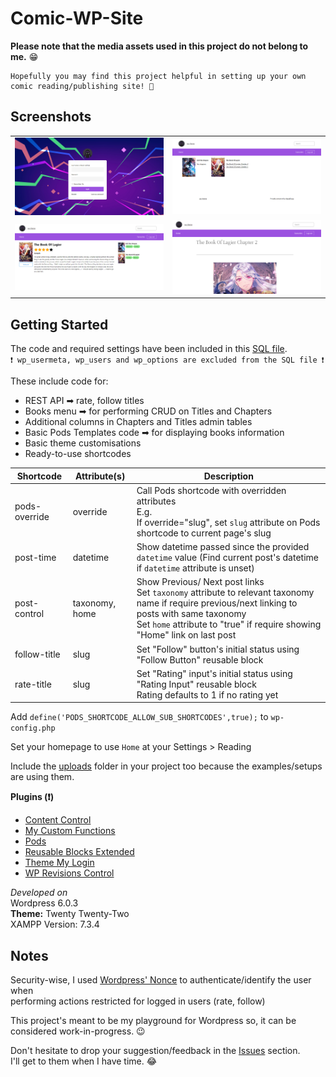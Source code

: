 # Comic-WP-Site
**Please note that the media assets used in this project do not belong to me.** 😁  
```  
Hopefully you may find this project helpful in setting up your own comic reading/publishing site! 🥳  
```

## Screenshots
<table>
<tr>
<td><img src="https://github.com/A-amon/Comic-WP-Site/blob/main/demo/login.PNG"/></td>
<td><img src="https://github.com/A-amon/Comic-WP-Site/blob/main/demo/home.PNG"/></td>
</tr>
<tr>
<td><img src="https://github.com/A-amon/Comic-WP-Site/blob/main/demo/book.PNG"/></td>
<td><img src="https://github.com/A-amon/Comic-WP-Site/blob/main/demo/chapter.PNG"/></td>
</tr>
</table>

## Getting Started
The code and required settings have been included in this [SQL file](https://github.com/A-amon/Comic-WP-Site/blob/main/wp.sql).  
`❗ wp_usermeta, wp_users and wp_options are excluded from the SQL file ❗`
  
These include code for:
- REST API ➡ rate, follow titles
- Books menu ➡ for performing CRUD on Titles and Chapters
- Additional columns in Chapters and Titles admin tables
- Basic Pods Templates code ➡ for displaying books information
- Basic theme customisations
- Ready-to-use shortcodes

|Shortcode|Attribute(s)|Description|
|---------|------------|-----------|
|pods-override|override|Call Pods shortcode with overridden attributes <br/> E.g. <br/> If override="slug", set `slug` attribute on Pods shortcode to current page's slug|
|post-time|datetime|Show datetime passed since the provided `datetime` value (Find current post's datetime if `datetime` attribute is unset)
|post-control|taxonomy, home|Show Previous/ Next post links <br/> Set `taxonomy` attribute to relevant taxonomy name if require previous/next linking to posts with same taxonomy <br/> Set `home` attribute to "true" if require showing "Home" link on last post|
|follow-title|slug|Set "Follow" button's initial status using "Follow Button" reusable block|
|rate-title|slug|Set "Rating" input's initial status using "Rating Input" reusable block <br/> Rating defaults to 1 if no rating yet|

Add `define('PODS_SHORTCODE_ALLOW_SUB_SHORTCODES',true);` to `wp-config.php`  
  
Set your homepage to use `Home` at your Settings > Reading  

Include the [uploads](https://github.com/A-amon/Comic-WP-Site/tree/main/uploads/2022) folder in your project too because the examples/setups are using them.
  
**Plugins (❗)**
- [Content Control](https://wordpress.org/plugins/content-control/)
- [My Custom Functions](https://wordpress.org/plugins/my-custom-functions/)
- [Pods](https://wordpress.org/plugins/pods/)
- [Reusable Blocks Extended](https://wordpress.org/plugins/reusable-blocks-extended)
- [Theme My Login](https://wordpress.org/plugins/theme-my-login/)
- [WP Revisions Control](https://wordpress.org/plugins/wp-revisions-control/)
  
*Developed on*  
Wordpress 6.0.3  
**Theme:** Twenty Twenty-Two  
XAMPP Version: 7.3.4
## Notes

Security-wise, I used [Wordpress' Nonce](https://codex.wordpress.org/WordPress_Nonces) to authenticate/identify the user when  
performing actions restricted for logged in users (rate, follow)  
  
This project's meant to be my playground for Wordpress so, it can be considered work-in-progress. 😉
  
Don't hesitate to drop your suggestion/feedback in the [Issues](https://github.com/A-amon/Comic-WP-Site/issues) section.  
I'll get to them when I have time. 😂
